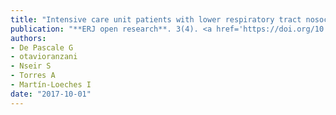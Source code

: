 ```yaml
---
title: "Intensive care unit patients with lower respiratory tract nosocomial infections: the ENIRRIs project"
publication: "**ERJ open research**. 3(4). <a href='https://doi.org/10.1183/23120541.00092-2017' target='_blank' rel='noopener noreferrer'>10.1183/23120541.00092-2017</a>"
authors:
- De Pascale G
- otavioranzani
- Nseir S
- Torres A
- Martín-Loeches I
date: "2017-10-01"
---
```

